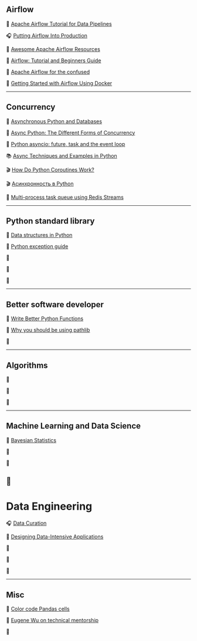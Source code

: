## Airflow
  📝 [Apache Airflow Tutorial for Data Pipelines](https://blog.godatadriven.com/practical-airflow-tutorial)

  🎧 [Putting Airflow Into Production](https://overcast.fm/+H1YNx1QJE)

  📝 [Awesome Apache Airflow Resources](https://github.com/jghoman/awesome-apache-airflow)

  📝 [Airflow: Tutorial and Beginners Guide](https://www.polidea.com/blog/apache-airflow-tutorial-and-beginners-guide/)

  📝 [Apache Airflow for the confused](https://medium.com/nyc-planning-digital/apache-airflow-for-the-confused-b588935669df)

  📝 [Getting Started with Airflow Using Docker](http://www.marknagelberg.com/getting-started-with-airflow-using-docker/)

---
## Concurrency

  📝 [Asynchronous Python and Databases](https://techspot.zzzeek.org/2015/02/15/asynchronous-python-and-databases/)

  📝 [Async Python: The Different Forms of Concurrency](http://masnun.rocks/2016/10/06/async-python-the-different-forms-of-concurrency/)

  📝 [Python asyncio: future, task and the event loop](http://masnun.com/2015/11/20/python-asyncio-future-task-and-the-event-loop.html)

  📚 [Async Techniques and Examples in Python](https://training.talkpython.fm/courses/explore_async_python/async-in-python-with-threading-and-multiprocessing)

  🎬 [How Do Python Coroutines Work?](https://www.youtube.com/watch?v=7sCu4gEjH5I)

  🎬 [Асинхронность в Python](https://www.youtube.com/watch?v=ZGfv_yRLBiY&list=PLlWXhlUMyooawilqK4lPXRvxtbYiw34S8)

  📝 [Multi-process task queue using Redis Streams](http://charlesleifer.com/blog/multi-process-task-queue-using-redis-streams/)

---
## Python standard library

  📝 [Data structures in Python](https://apirobot.me/posts/lets-talk-about-data-structures-in-python)

  📝 [Python exception guide](https://julien.danjou.info/python-exceptions-guide/)

  📝 []()

  📝 []()

  📝 []()

---
## Better software developer

  📝 [Write Better Python Functions](https://jeffknupp.com/blog/2018/10/11/write-better-python-functions/)

  📝 [Why you should be using pathlib](https://treyhunner.com/2018/12/why-you-should-be-using-pathlib/)

  📝 []()

---
## Algorithms

  📝 []()

  📝 []()

  📝 []()


---
## Machine Learning and Data Science

  📝 [Bayesian Statistics](https://www.datacamp.com/courses/fundamentals-of-bayesian-data-analysis-in-r)

  📝 []()

  📝 []()

  📝 []()
---
# Data Engineering

  🎧 [Data Curation](https://overcast.fm/+H1YNpz4W4)

  📝 [Designing Data-Intensive Applications](https://learning.oreilly.com/library/view/designing-data-intensive-applications/9781491903063/)

  📝 []()

  📝 []()

  📝 []()

---
## Misc

  📝 [Color code Pandas cells](https://kanoki.org/2019/01/02/pandas-trick-for-the-day-color-code-columns-rows-cells-of-dataframe/)

  📝 [Eugene Wu on technical mentorship](http://pgbovine.net/PG-Podcast-42-Adam-Marcus-and-Eugene-Wu.htm)

  📝 []()
